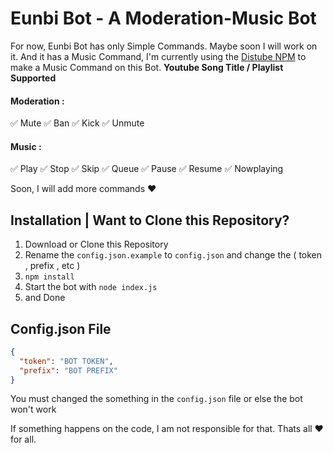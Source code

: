 # Eunbi Bot - A Moderation-Music Bot

For now, Eunbi Bot has only Simple Commands. Maybe soon I will work on it. And it has a Music Command, I'm currently using the [Distube NPM](https://github.com/distubejs) to make a Music Command on this Bot. **Youtube Song Title / Playlist Supported**

#### Moderation :
✅ Mute
✅ Ban
✅ Kick
✅ Unmute

#### Music :
✅ Play
✅ Stop
✅ Skip
✅ Queue
✅ Pause
✅ Resume
✅ Nowplaying

Soon, I will add more commands ❤️


## Installation | Want to Clone this Repository?

1. Download or Clone this Repository
2. Rename the `config.json.example` to `config.json` and change the ( token , prefix , etc )
3. `npm install`
4. Start the bot with `node index.js`
5. and Done


## Config.json File
```json
{
  "token": "BOT TOKEN",
  "prefix": "BOT PREFIX"
}
```
You must changed the something in the `config.json` file or else the bot won't work


If something happens on the code, I am not responsible for that. Thats all ❤️ for all.
